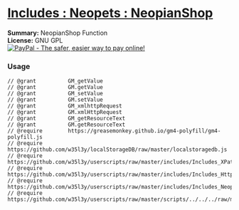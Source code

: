 
# [Includes : Neopets : NeopianShop](.)

**Summary:** NeopianShop Function<br />
**License:** GNU GPL<br />
[![PayPal - The safer, easier way to pay online!](https://www.paypalobjects.com/en_US/i/btn/btn_donate_SM.gif "PayPal - The safer, easier way to pay online!")](https://goo.gl/DNfg2w)
### Usage
```
// @grant          GM_getValue
// @grant          GM.getValue
// @grant          GM_setValue
// @grant          GM.setValue
// @grant          GM_xmlhttpRequest
// @grant          GM.xmlHttpRequest
// @grant          GM_getResourceText
// @grant          GM.getResourceText
// @require        https://greasemonkey.github.io/gm4-polyfill/gm4-polyfill.js
// @require        https://github.com/w35l3y/localStorageDB/raw/master/localstoragedb.js
// @require        https://github.com/w35l3y/userscripts/raw/master/includes/Includes_XPath/63808.user.js
// @require        https://github.com/w35l3y/userscripts/raw/master/includes/Includes_HttpRequest/56489.user.js
// @require        https://github.com/w35l3y/userscripts/raw/master/includes/Includes_Neopets_%5BBETA%5D/main.user.js
// @require        https://github.com/w35l3y/userscripts/raw/master/scripts/../../../raw/master/includes/Includes_Neopets_NeopianShop/main.user.js
```

